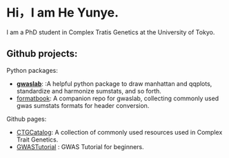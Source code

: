 # Hi，I am He Yunye.

I am a PhD student in Complex Tratis Genetics at the University of Tokyo.

## Github projects:

Python packages:

- **[gwaslab](https://github.com/Cloufield/gwaslab)**:  :A helpful python package to draw manhattan and qqplots, standardize and harmonize sumstats, and so forth.  
- [formatbook](https://github.com/Cloufield/formatbook): A companion repo for gwaslab, collecting commonly used gwas sumstats formats for header conversion.

Github pages:

- [CTGCatalog](https://cloufield.github.io/CTGCatalog/): A collection of commonly used resources used in Complex Trait Genetics.
- [GWASTutorial](https://cloufield.github.io/GWASTutorial/) : GWAS Tutorial for beginners.


<!---
Cloufield/Cloufield is a ✨ special ✨ repository because its `README.md` (this file) appears on your GitHub profile.
You can click the Preview link to take a look at your changes.
--->
